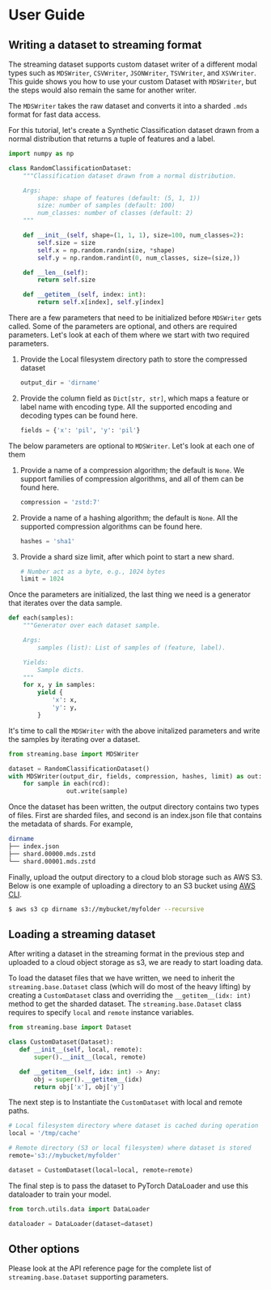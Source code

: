 # User Guide

## Writing a dataset to streaming format

The streaming dataset supports custom dataset writer of a different modal types such as `MDSWriter`, `CSVWriter`, `JSONWriter`, `TSVWriter`, and `XSVWriter`. This guide shows you how to use your custom Dataset with `MDSWriter`, but the steps would also remain the same for another writer.

The `MDSWriter` takes the raw dataset and converts it into a sharded `.mds` format for fast data access.

For this tutorial, let's create a Synthetic Classification dataset drawn from a normal distribution that returns a tuple of features and a label.

```python
import numpy as np

class RandomClassificationDataset:
    """Classification dataset drawn from a normal distribution.

    Args:
        shape: shape of features (default: (5, 1, 1))
        size: number of samples (default: 100)
        num_classes: number of classes (default: 2)
    """

    def __init__(self, shape=(1, 1, 1), size=100, num_classes=2):
        self.size = size
        self.x = np.random.randn(size, *shape)
        self.y = np.random.randint(0, num_classes, size=(size,))

    def __len__(self):
        return self.size

    def __getitem__(self, index: int):
        return self.x[index], self.y[index]
```

There are a few parameters that need to be initialized before `MDSWriter` gets called. Some of the parameters are optional, and others are required parameters. Let's look at each of them where we start with two required parameters.

1. Provide the Local filesystem directory path to store the compressed dataset

   ```python
   output_dir = 'dirname'
   ```

2. Provide the column field as `Dict[str, str]`, which maps a feature or label name with encoding type. All the supported encoding and decoding types can be found here.

   ```python
   fields = {'x': 'pil', 'y': 'pil'}
   ```

The below parameters are optional to `MDSWriter`. Let's look at each one of them

1. Provide a name of a compression algorithm; the default is `None`. We support families of compression algorithms, and all of them can be found here.

   ```python
   compression = 'zstd:7'
   ```

2. Provide a name of a hashing algorithm; the default is `None`. All the supported compression algorithms can be found here.

   ```python
   hashes = 'sha1'
   ```

3. Provide a shard size limit, after which point to start a new shard.

   ```python
   # Number act as a byte, e.g., 1024 bytes
   limit = 1024
   ```

Once the parameters are initialized, the last thing we need is a generator that iterates over the data sample.

```python
def each(samples):
    """Generator over each dataset sample.

    Args:
        samples (list): List of samples of (feature, label).

    Yields:
        Sample dicts.
    """
    for x, y in samples:
        yield {
            'x': x,
            'y': y,
        }
```

It's time to call the `MDSWriter` with the above initalized parameters and write the samples by iterating over a dataset.

```python
from streaming.base import MDSWriter

dataset = RandomClassificationDataset()
with MDSWriter(output_dir, fields, compression, hashes, limit) as out:
    for sample in each(rcd):
				out.write(sample)
```

Once the dataset has been written, the output directory contains two types of files. First are sharded files, and second is an index.json file that contains the metadata of shards. For example,

```bash
dirname
├── index.json
├── shard.00000.mds.zstd
└── shard.00001.mds.zstd
```

Finally, upload the output directory to a cloud blob storage such as AWS S3. Below is one example of uploading a directory to an S3 bucket using [AWS CLI](https://aws.amazon.com/cli/).

```bash
$ aws s3 cp dirname s3://mybucket/myfolder --recursive
```

## Loading a streaming dataset

After writing a dataset in the streaming format in the previous step and uploaded to a cloud object storage as s3, we are ready to start loading data.

To load the dataset files that we have written, we need to inherit the `streaming.base.Dataset` class (which will do most of the heavy lifting) by creating a `CustomDataset` class and overriding the `__getitem__(idx: int)` method to get the sharded dataset. The `streaming.base.Dataset` class requires to specify `local` and `remote` instance variables.

 ```python
from streaming.base import Dataset

class CustomDataset(Dataset):
    def __init__(self, local, remote):
        super().__init__(local, remote)

    def __getitem__(self, idx: int) -> Any:
        obj = super().__getitem__(idx)
        return obj['x'], obj['y']
 ```

The next step is to Instantiate the `CustomDataset` with local and remote paths.

```python
# Local filesystem directory where dataset is cached during operation
local = '/tmp/cache'

# Remote directory (S3 or local filesystem) where dataset is stored
remote='s3://mybucket/myfolder'

dataset = CustomDataset(local=local, remote=remote)
```

The final step is to pass the dataset to PyTorch DataLoader and use this dataloader to train your model.

```python
from torch.utils.data import DataLoader

dataloader = DataLoader(dataset=dataset)
```

## Other options

Please look at the API reference page for the complete list of `streaming.base.Dataset` supporting parameters.
